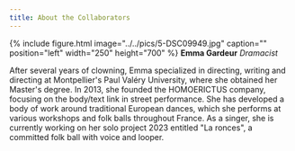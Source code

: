 ```yaml
---
title: About the Collaborators
---
```



{% include figure.html image="../../pics/5-DSC09949.jpg" caption="" position="left" width="250" height="700" %}
**Emma Gardeur**
*Dramacist*

After several years of clowning, Emma specialized in directing, writing and directing at Montpellier's Paul Valéry University, where she obtained her Master's degree. In 2013, she founded the HOMOERICTUS company, focusing on the body/text link in street performance. She has developed a body of work around traditional European dances, which she performs at various workshops and folk balls throughout France. As a singer, she is currently working on her solo project 2023 entitled "La ronces", a committed folk ball with voice and looper.
